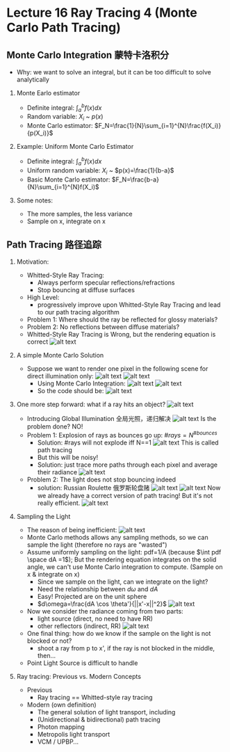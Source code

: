 # Lecture 16 Ray Tracing 4 (Monte Carlo Path Tracing)

## Monte Carlo Integration 蒙特卡洛积分

- Why: we want to solve an integral, but it can be too difficult to solve analytically

1. Monte Earlo estimator
   - Definite integral: $\int_{a}^{b}f(x)dx$
   - Random variable: $X_i$ ~ $p(x)$
   - Monte Carlo estimator: $F_N=\frac{1}{N}\sum_{i=1}^{N}\frac{f(X_i)}{p(X_i)}$

2. Example: Uniform Monte Carlo Estimator
   - Definite integral: $\int_{a}^{b}f(x)dx$
   - Uniform random variable: $X_i$ ~ $p(x)=\frac{1}{b-a}$
   - Basic Monte Carlo estimator: $F_N=\frac{b-a}{N}\sum_{i=1}^{N}f(X_i)$

3. Some notes:
   - The more samples, the less variance 
   - Sample on x, integrate on x

## Path Tracing 路径追踪

1. Motivation: 
   - Whitted-Style Ray Tracing:
     - Always perform specular reflections/refractions
     - Stop bouncing at diffuse surfaces
   - High Level:
     - progressively improve upon Whitted-Style Ray Tracing and lead to our path tracing algorithm
   - Problem 1: Where should the ray be reflected for glossy materials?
   - Problem 2: No reflections between diffuse materials?
   - Whitted-Style Ray Tracing is Wrong, but the rendering equation is correct
    ![alt text](image-124.png)

2. A simple Monte Carlo Solution
   - Suppose we want to render one pixel in the following scene for direct illumination only:
    ![alt text](image-125.png)
    ![alt text](image-126.png)
     - Using Monte Carlo Integration: 
        ![alt text](image-127.png)
        ![alt text](image-128.png)
     - So the code should be:
        ![alt text](image-129.png)
3. One more step forward: what if a ray hits an object?
![alt text](image-130.png)
   - Introducing Global Illumination 全局光照，递归解决
      ![alt text](image-131.png)
      Is the problem done? NO!
   - Problem 1: Explosion of rays as bounces go up:  $\#rays = N^{\#bounces}$
     - Solution: #rays will not explode iff N==1
      ![alt text](image-132.png)
      This is called path tracing
     - But this will be noisy!
     - Solution: just trace more paths through each pixel and average their radiance
      ![alt text](image-133.png)
   - Problem 2: The light does not stop bouncing indeed
     - solution: Russian Roulette 俄罗斯轮盘赌
      ![alt text](image-134.png)
      ![alt text](image-135.png)
      Now we already have a correct version of path tracing! But it's not really efficient.
        ![alt text](image-136.png)

4. Sampling the Light
   - The reason of being inefficient: 
    ![alt text](image-137.png)
   - Monte Carlo methods allows any sampling methods, so we can sample the light (therefore no rays are "wasted")
   - Assume uniformly sampling on the light: pdf=1/A (because $\int pdf \space dA =1$); But the rendering equation integrates on the solid angle, we can't use Monte Carlo integration to compute. (Sample on x & integrate on x)
     - Since we sample on the light, can we integrate on the light?
     - Need the relationship between $d\omega$ and $dA$
     - Easy! Projected are on the unit sphere
     - $d\omega=\frac{dA \cos \theta'}{||x'-x||^2}$
        ![alt text](image-139.png)
   - Now we consider the radiance coming from two parts:
     - light source (direct, no need to have RR)
     - other reflectors (indirect, RR)
        ![alt text](image-140.png)
   - One final thing: how do we know if the sample on the light is not blocked or not?
     - shoot a ray from p to x', if the ray is not blocked in the middle, then...
   - Point Light Source is difficult to handle

5. Ray tracing: Previous vs. Modern Concepts
   - Previous
     - Ray tracing == Whitted-style ray tracing
   - Modern (own definition)
     - The general solution of light transport, including
     - (Unidirectional & bidirectional) path tracing
     - Photon mapping
     - Metropolis light transport
     - VCM / UPBP...